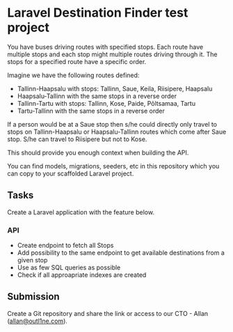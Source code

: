 # Laravel Destination Finder test project

You have buses driving routes with specified stops. Each route have multiple stops and each stop might multiple routes driving through it. The stops for a specified route have a specific order.

Imagine we have the following routes defined:

- Tallinn-Haapsalu with stops: Tallinn, Saue, Keila, Riisipere, Haapsalu
- Haapsalu-Tallinn with the same stops in a reverse order
- Tallinn-Tartu with stops: Tallinn, Kose, Paide, Põltsamaa, Tartu
- Tartu-Tallinn with the same stops in a reverse order

If a person would be at a Saue stop then s/he could directly only travel to stops on Tallinn-Haapsalu or Haapsalu-Tallinn routes which come after Saue stop. S/he can travel to Riisipere but not to Kose.

This should provide you enough context when building the API.

You can find models, migrations, seeders, etc in this repository which you can copy to your scaffolded Laravel project.

## Tasks

Create a Laravel application with the feature below.

### API

- Create endpoint to fetch all Stops
- Add possibility to the same endpoint to get available destinations from a given stop
- Use as few SQL queries as possible
- Check if all approapriate indexes are created

## Submission

Create a Git repository and share the link or access to our CTO - Allan (allan@outl1ne.com).